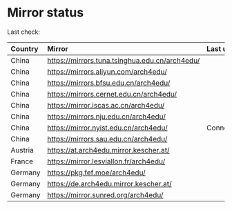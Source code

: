<script src="./time.js"></script>
# Mirror status
Last check: <script type="text/javascript">localize(1737995199.7223878);</script>

|Country|Mirror|Last update|
|:------|:-----|:----------|
|China|https://mirrors.tuna.tsinghua.edu.cn/arch4edu/|<script type="text/javascript">localize(1737960168);</script>|
|China|https://mirrors.aliyun.com/arch4edu/|<script type="text/javascript">localize(1737960168);</script>|
|China|https://mirrors.bfsu.edu.cn/arch4edu/|<script type="text/javascript">localize(1737960168);</script>|
|China|https://mirrors.cernet.edu.cn/arch4edu/|<script type="text/javascript">localize(1737960168);</script>|
|China|https://mirror.iscas.ac.cn/arch4edu/|<script type="text/javascript">localize(1737916656);</script>|
|China|https://mirrors.nju.edu.cn/arch4edu/|<script type="text/javascript">localize(1737873394);</script>|
|China|https://mirror.nyist.edu.cn/arch4edu/|ConnectionError|
|China|https://mirrors.sau.edu.cn/arch4edu/|<script type="text/javascript">localize(1731653531);</script>|
|Austria|https://at.arch4edu.mirror.kescher.at/|<script type="text/javascript">localize(1737960168);</script>|
|France|https://mirror.lesviallon.fr/arch4edu/|<script type="text/javascript">localize(1737960168);</script>|
|Germany|https://pkg.fef.moe/arch4edu/|<script type="text/javascript">localize(1737960168);</script>|
|Germany|https://de.arch4edu.mirror.kescher.at/|<script type="text/javascript">localize(1737960168);</script>|
|Germany|https://mirror.sunred.org/arch4edu/|<script type="text/javascript">localize(1737960168);</script>|

<script src="./tablefilter/tablefilter.js"></script>
<script src="./table.js"></script>